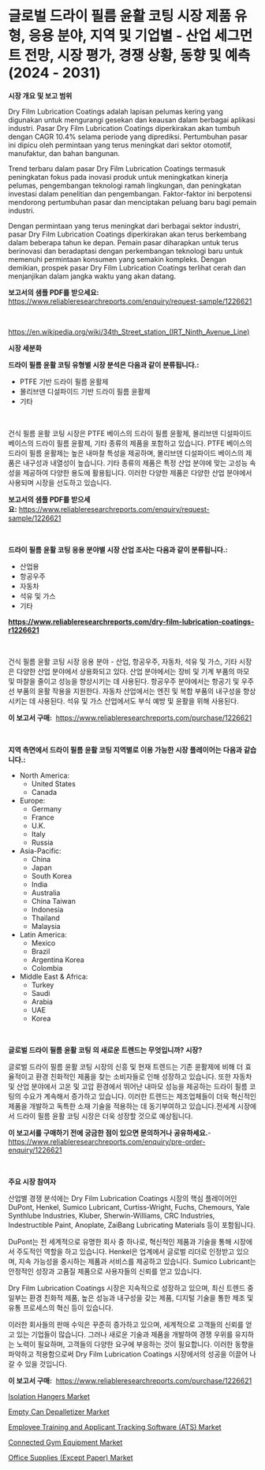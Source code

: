 <p><h1>글로벌 드라이 필름 윤활 코팅 시장 제품 유형, 응용 분야, 지역 및 기업별 - 산업 세그먼트 전망, 시장 평가, 경쟁 상황, 동향 및 예측 (2024 - 2031)</h1></p><p><strong>시장 개요 및 보고 범위</strong></p>
<p><p>Dry Film Lubrication Coatings adalah lapisan pelumas kering yang digunakan untuk mengurangi gesekan dan keausan dalam berbagai aplikasi industri. Pasar Dry Film Lubrication Coatings diperkirakan akan tumbuh dengan CAGR 10.4% selama periode yang diprediksi. Pertumbuhan pasar ini dipicu oleh permintaan yang terus meningkat dari sektor otomotif, manufaktur, dan bahan bangunan.</p><p>Trend terbaru dalam pasar Dry Film Lubrication Coatings termasuk peningkatan fokus pada inovasi produk untuk meningkatkan kinerja pelumas, pengembangan teknologi ramah lingkungan, dan peningkatan investasi dalam penelitian dan pengembangan. Faktor-faktor ini berpotensi mendorong pertumbuhan pasar dan menciptakan peluang baru bagi pemain industri.</p><p>Dengan permintaan yang terus meningkat dari berbagai sektor industri, pasar Dry Film Lubrication Coatings diperkirakan akan terus berkembang dalam beberapa tahun ke depan. Pemain pasar diharapkan untuk terus berinovasi dan beradaptasi dengan perkembangan teknologi baru untuk memenuhi permintaan konsumen yang semakin kompleks. Dengan demikian, prospek pasar Dry Film Lubrication Coatings terlihat cerah dan menjanjikan dalam jangka waktu yang akan datang.</p></p>
<p><strong>보고서의 샘플 PDF를 받으세요:</strong> <a href="https://www.reliableresearchreports.com/enquiry/request-sample/1226621">https://www.reliableresearchreports.com/enquiry/request-sample/1226621</a></p>
<p>&nbsp;</p>
<p><a href="https://en.wikipedia.org/wiki/34th_Street_station_(IRT_Ninth_Avenue_Line)">https://en.wikipedia.org/wiki/34th_Street_station_(IRT_Ninth_Avenue_Line)</a></p>
<p><strong>시장 세분화</strong></p>
<p><strong>드라이 필름 윤활 코팅 유형별 시장 분석은 다음과 같이 분류됩니다.:</strong></p>
<p><ul><li>PTFE 기반 드라이 필름 윤활제</li><li>몰리브덴 디설파이드 기반 드라이 필름 윤활제</li><li>기타</li></ul></p>
<p>&nbsp;</p>
<p><p>건식 필름 윤활 코팅 시장은 PTFE 베이스의 드라이 필름 윤활제, 몰리브덴 디설파이드 베이스의 드라이 필름 윤활제, 기타 종류의 제품을 포함하고 있습니다. PTFE 베이스의 드라이 필름 윤활제는 높은 내마찰 특성을 제공하며, 몰리브덴 디설파이드 베이스의 제품은 내구성과 내열성이 높습니다. 기타 종류의 제품은 특정 산업 분야에 맞는 고성능 속성을 제공하여 다양한 용도에 활용됩니다. 이러한 다양한 제품은 다양한 산업 분야에서 사용되며 시장을 선도하고 있습니다.</p></p>
<p><strong>보고서의 샘플 PDF를 받으세요:</strong>&nbsp;<a href="https://www.reliableresearchreports.com/enquiry/request-sample/1226621">https://www.reliableresearchreports.com/enquiry/request-sample/1226621</a></p>
<p>&nbsp;</p>
<p><strong> 드라이 필름 윤활 코팅 응용 분야별 시장 산업 조사는 다음과 같이 분류됩니다.:</strong></p>
<p><ul><li>산업용</li><li>항공우주</li><li>자동차</li><li>석유 및 가스</li><li>기타</li></ul></p>
<p><strong><a href="https://www.reliableresearchreports.com/dry-film-lubrication-coatings-r1226621">https://www.reliableresearchreports.com/dry-film-lubrication-coatings-r1226621</a></strong></p>
<p>&nbsp;</p>
<p><p>건식 필름 윤활 코팅 시장 응용 분야 - 산업, 항공우주, 자동차, 석유 및 가스, 기타 시장은 다양한 산업 분야에서 상용화되고 있다. 산업 분야에서는 장비 및 기계 부품의 마모 및 마찰을 줄이고 성능을 향상시키는 데 사용된다. 항공우주 분야에서는 항공기 및 우주선 부품의 윤활 작용을 지원한다. 자동차 산업에서는 엔진 및 복합 부품의 내구성을 향상시키는 데 사용된다. 석유 및 가스 산업에서도 부식 예방 및 윤활을 위해 사용된다.</p></p>
<p><strong>이 보고서 구매:</strong>&nbsp; <a href="https://www.reliableresearchreports.com/purchase/1226621">https://www.reliableresearchreports.com/purchase/1226621</a></p>
<p>&nbsp;</p>
<p><strong>지역 측면에서 드라이 필름 윤활 코팅 지역별로 이용 가능한 시장 플레이어는 다음과 같습니다.:</strong></p>
<p><ul>
    <li>
        North America:
        <ul>
            <li>United States</li>
            <li>Canada</li>
        </ul>
    </li>
    <li>
        Europe:
        <ul>
            <li>Germany</li>
            <li>France</li>
            <li>U.K.</li>
            <li>Italy</li>
            <li>Russia</li>
        </ul>
    </li>
    <li>
        Asia-Pacific:
        <ul>
            <li>China</li>
            <li>Japan</li>
            <li>South Korea</li>
            <li>India</li>
            <li>Australia</li>
            <li>China Taiwan</li>
            <li>Indonesia</li>
            <li>Thailand</li>
            <li>Malaysia</li>
        </ul>
    </li>
    <li>
        Latin America:
        <ul>
            <li>Mexico</li>
            <li>Brazil</li>
            <li>Argentina Korea</li>
            <li>Colombia</li>
        </ul>
    </li>
    <li>
        Middle East & Africa:
        <ul>
            <li>Turkey</li>
            <li>Saudi</li>
            <li>Arabia</li>
            <li>UAE</li>
            <li>Korea</li>
        </ul>
    </li>
    </ul></p>
<p>&nbsp;</p>
<p><strong>글로벌 드라이 필름 윤활 코팅 의 새로운 트렌드는 무엇입니까? 시장?</strong></p>
<p><p>글로벌 드라이 필름 윤활 코팅 시장의 신흥 및 현재 트렌드는 기존 윤활제에 비해 더 효율적이고 환경 친화적인 제품을 찾는 소비자들로 인해 성장하고 있습니다. 또한 자동차 및 산업 분야에서 고온 및 고압 환경에서 뛰어난 내마모 성능을 제공하는 드라이 필름 코팅의 수요가 계속해서 증가하고 있습니다. 이러한 트렌드는 제조업체들이 더욱 혁신적인 제품을 개발하고 독특한 소재 기술을 적용하는 데 동기부여하고 있습니다.전세계 시장에서 드라이 필름 윤활 코팅 시장은 더욱 성장할 것으로 예상됩니다.</p></p>
<p><strong>이 보고서를 구매하기 전에 궁금한 점이 있으면 문의하거나 공유하세요.</strong>- <a href="https://www.reliableresearchreports.com/enquiry/pre-order-enquiry/1226621">https://www.reliableresearchreports.com/enquiry/pre-order-enquiry/1226621</a></p>
<p>&nbsp;</p>
<p><strong>주요 시장 참여자</strong></p>
<p><p>산업별 경쟁 분석에는 Dry Film Lubrication Coatings 시장의 핵심 플레이어인 DuPont, Henkel, Sumico Lubricant, Curtiss-Wright, Fuchs, Chemours, Yale Synthlube Industries, Kluber, Sherwin-Williams, CRC Industries, Indestructible Paint, Anoplate, ZaiBang Lubricating Materials 등이 포함됩니다.</p><p>DuPont는 전 세계적으로 유명한 회사 중 하나로, 혁신적인 제품과 기술을 통해 시장에서 주도적인 역할을 하고 있습니다. Henkel은 업계에서 글로벌 리더로 인정받고 있으며, 지속 가능성을 중시하는 제품과 서비스를 제공하고 있습니다. Sumico Lubricant는 안정적인 성장과 고품질 제품으로 사용자들의 신뢰를 얻고 있습니다.</p><p>Dry Film Lubrication Coatings 시장은 지속적으로 성장하고 있으며, 최신 트렌드 중 일부는 환경 친화적 제품, 높은 성능과 내구성을 갖는 제품, 디지털 기술을 통한 제조 및 유통 프로세스의 혁신 등이 있습니다.</p><p>이러한 회사들의 판매 수익은 꾸준히 증가하고 있으며, 세계적으로 고객들의 신뢰를 얻고 있는 기업들이 많습니다. 그러나 새로운 기술과 제품을 개발하여 경쟁 우위를 유지하는 노력이 필요하며, 고객들의 다양한 요구에 부응하는 것이 필요합니다. 이러한 동향을 파악하고 적용함으로써 Dry Film Lubrication Coatings 시장에서의 성공을 이끌어 나갈 수 있을 것입니다.</p></p>
<p><strong>이 보고서 구매:</strong>&nbsp;&nbsp;<a href="https://www.reliableresearchreports.com/purchase/1226621">https://www.reliableresearchreports.com/purchase/1226621</a></p>
<p><p><a href="https://www.linkedin.com/pulse/isolation-hangers-market-forecast-global-trends-analysis-from-0dyyf">Isolation Hangers Market</a></p><p><a href="https://www.linkedin.com/pulse/empty-can-depalletizer-market-size-share-trends-analysis-report-hf6ue">Empty Can Depalletizer Market</a></p><p><a href="https://issuu.com/reportprime-2/docs/employee-training-and-applicant-tra_c0e25c170bf840">Employee Training and Applicant Tracking Software (ATS) Market</a></p><p><a href="https://medium.com/@ethanlehner/connected-gym-equipment-industry-analysis-report-its-market-size-growing-with-a-cagr-of-8-3-23f14273d514">Connected Gym Equipment Market</a></p><p><a href="https://issuu.com/reportprime-2/docs/office-supplies-except-paper-market-size-2030.pptx">Office Supplies (Except Paper) Market</a></p></p>